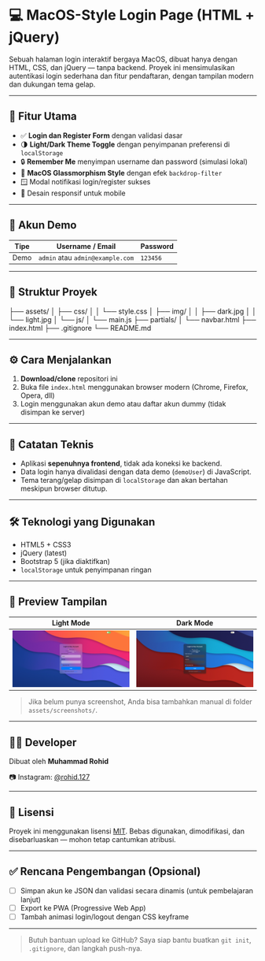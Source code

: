 # 💻 MacOS-Style Login Page (HTML + jQuery)

Sebuah halaman login interaktif bergaya MacOS, dibuat hanya dengan HTML, CSS, dan jQuery — tanpa backend. Proyek ini mensimulasikan autentikasi login sederhana dan fitur pendaftaran, dengan tampilan modern dan dukungan tema gelap.

---

## 🧩 Fitur Utama

-   ✅ **Login dan Register Form** dengan validasi dasar
-   🌗 **Light/Dark Theme Toggle** dengan penyimpanan preferensi di `localStorage`
-   🔒 **Remember Me** menyimpan username dan password (simulasi lokal)
-   🧊 **MacOS Glassmorphism Style** dengan efek `backdrop-filter`
-   🪟 Modal notifikasi login/register sukses
-   📱 Desain responsif untuk mobile

---

## 👤 Akun Demo

| Tipe | Username / Email                 | Password |
| ---- | -------------------------------- | -------- |
| Demo | `admin` atau `admin@example.com` | `123456` |

---

## 📂 Struktur Proyek

├── assets/
│ ├── css/
│ │ └── style.css
│ ├── img/
│ │ ├── dark.jpg
│ │ └── light.jpg
│ └── js/
│ └── main.js
├── partials/
│ └── navbar.html
├── index.html
├── .gitignore
└── README.md

---

## ⚙️ Cara Menjalankan

1. **Download/clone** repositori ini
2. Buka file `index.html` menggunakan browser modern (Chrome, Firefox, Opera, dll)
3. Login menggunakan akun demo atau daftar akun dummy (tidak disimpan ke server)

---

## 📌 Catatan Teknis

-   Aplikasi **sepenuhnya frontend**, tidak ada koneksi ke backend.
-   Data login hanya divalidasi dengan data demo (`demoUser`) di JavaScript.
-   Tema terang/gelap disimpan di `localStorage` dan akan bertahan meskipun browser ditutup.

---

## 🛠️ Teknologi yang Digunakan

-   HTML5 + CSS3
-   jQuery (latest)
-   Bootstrap 5 (jika diaktifkan)
-   `localStorage` untuk penyimpanan ringan

---

## 📸 Preview Tampilan

| Light Mode | Dark Mode |
|------------|-----------|
| ![light](assets/screenshots/light-mode.png) | ![dark](assets/screenshots/dark-mode.png) |

> Jika belum punya screenshot, Anda bisa tambahkan manual di folder `assets/screenshots/`.

---

## 🧑‍💻 Developer

Dibuat oleh **Muhammad Rohid**

📷 Instagram: [@rohid.127](https://instagram.com/rohid.127)

---

## 📄 Lisensi

Proyek ini menggunakan lisensi [MIT](https://opensource.org/licenses/MIT). Bebas digunakan, dimodifikasi, dan disebarluaskan — mohon tetap cantumkan atribusi.

---

## ✅ Rencana Pengembangan (Opsional)

-   [ ] Simpan akun ke JSON dan validasi secara dinamis (untuk pembelajaran lanjut)
-   [ ] Export ke PWA (Progressive Web App)
-   [ ] Tambah animasi login/logout dengan CSS keyframe

---

> Butuh bantuan upload ke GitHub? Saya siap bantu buatkan `git init`, `.gitignore`, dan langkah push-nya.
